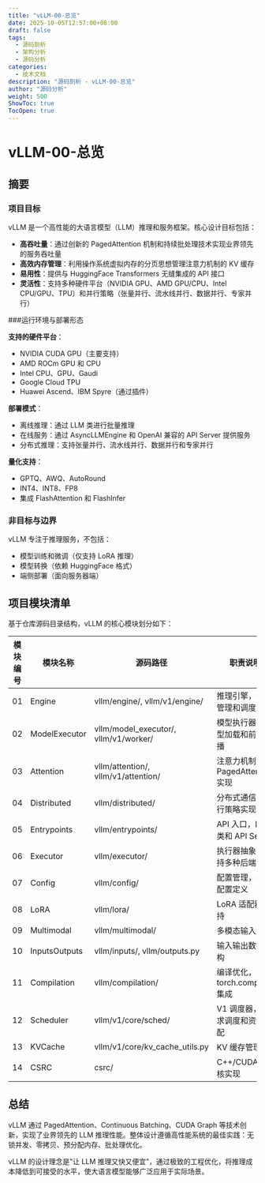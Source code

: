 ```yaml
---
title: "vLLM-00-总览"
date: 2025-10-05T12:57:00+08:00
draft: false
tags:
  - 源码剖析
  - 架构分析
  - 源码分析
categories:
  - 技术文档
description: "源码剖析 - vLLM-00-总览"
author: "源码分析"
weight: 500
ShowToc: true
TocOpen: true
---
```


# vLLM-00-总览

## 摘要

### 项目目标
vLLM 是一个高性能的大语言模型（LLM）推理和服务框架。核心设计目标包括：

- **高吞吐量**：通过创新的 PagedAttention 机制和持续批处理技术实现业界领先的服务吞吐量
- **高效内存管理**：利用操作系统虚拟内存的分页思想管理注意力机制的 KV 缓存  
- **易用性**：提供与 HuggingFace Transformers 无缝集成的 API 接口
- **灵活性**：支持多种硬件平台（NVIDIA GPU、AMD GPU/CPU、Intel CPU/GPU、TPU）和并行策略（张量并行、流水线并行、数据并行、专家并行）

###运行环境与部署形态

**支持的硬件平台**：
- NVIDIA CUDA GPU（主要支持）
- AMD ROCm GPU 和 CPU
- Intel CPU、GPU、Gaudi
- Google Cloud TPU
- Huawei Ascend、IBM Spyre（通过插件）

**部署模式**：
- 离线推理：通过 LLM 类进行批量推理
- 在线服务：通过 AsyncLLMEngine 和 OpenAI 兼容的 API Server 提供服务
- 分布式推理：支持张量并行、流水线并行、数据并行和专家并行

**量化支持**：
- GPTQ、AWQ、AutoRound
- INT4、INT8、FP8
- 集成 FlashAttention 和 FlashInfer

### 非目标与边界

vLLM 专注于推理服务，不包括：
- 模型训练和微调（仅支持 LoRA 推理）
- 模型转换（依赖 HuggingFace 格式）
- 端侧部署（面向服务器端）

## 项目模块清单

基于仓库源码目录结构，vLLM 的核心模块划分如下：

| 模块编号 | 模块名称 | 源码路径 | 职责说明 |
|---------|---------|---------|---------|
| 01 | Engine | vllm/engine/, vllm/v1/engine/ | 推理引擎，请求管理和调度协调 |
| 02 | ModelExecutor | vllm/model_executor/, vllm/v1/worker/ | 模型执行器，模型加载和前向传播 |
| 03 | Attention | vllm/attention/, vllm/v1/attention/ | 注意力机制，PagedAttention 实现 |
| 04 | Distributed | vllm/distributed/ | 分布式通信，并行策略实现 |
| 05 | Entrypoints | vllm/entrypoints/ | API 入口，LLM 类和 API Server |
| 06 | Executor | vllm/executor/ | 执行器抽象，支持多种后端 |
| 07 | Config | vllm/config/ | 配置管理，各类配置定义 |
| 08 | LoRA | vllm/lora/ | LoRA 适配器支持 |
| 09 | Multimodal | vllm/multimodal/ | 多模态输入处理 |
| 10 | InputsOutputs | vllm/inputs/, vllm/outputs.py | 输入输出数据结构 |
| 11 | Compilation | vllm/compilation/ | 编译优化，torch.compile 集成 |
| 12 | Scheduler | vllm/v1/core/sched/ | V1 调度器，请求调度和资源分配 |
| 13 | KVCache | vllm/v1/core/kv_cache_utils.py | KV 缓存管理 |
| 14 | CSRC | csrc/ | C++/CUDA 内核实现 |

## 总结

vLLM 通过 PagedAttention、Continuous Batching、CUDA Graph 等技术创新，实现了业界领先的 LLM 推理性能。整体设计遵循高性能系统的最佳实践：无锁并发、零拷贝、预分配内存、批处理优化。

vLLM 的设计理念是"让 LLM 推理又快又便宜"，通过极致的工程优化，将推理成本降低到可接受的水平，使大语言模型能够广泛应用于实际场景。

